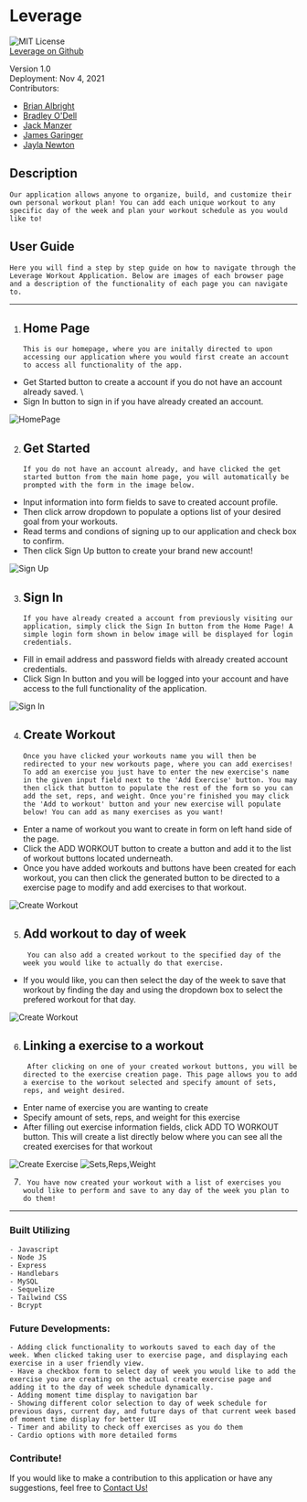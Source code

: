 # Leverage
![MIT License](https://img.shields.io/apm/l/PACK?style=plastic)  
<a href="https://github.com/jackmanzer/t8100x" target="_blank">Leverage on Github</a>

Version 1.0 \
Deployment: Nov 4, 2021 \
Contributors: 
- [Brian Albright](https://github.com/bmalbright)
- [Bradley O'Dell](https://github.com/BradMW)
- [Jack Manzer](https://github.com/jackmanzer)
- [James Garinger](https://github.com/originator1)
- [Jayla Newton](https://github.com/jayladenae) 

## Description
    Our application allows anyone to organize, build, and customize their own personal workout plan! You can add each unique workout to any specific day of the week and plan your workout schedule as you would like to!
## User Guide 
<!-- Deployed Link -->
    Here you will find a step by step guide on how to navigate through the Leverage Workout Application. Below are images of each browser page and a description of the functionality of each page you can navigate to. 

---
1.  ## __Home Page__

        This is our homepage, where you are initally directed to upon accessing our application where you would first create an account to access all functionality of the app. 

- Get Started button to create a account if you do not have an account already saved. \
- Sign In button to sign in if you have already created an account. 


![HomePage](public/src/homepage.jpg)

2.  ## __Get Started__

        If you do not have an account already, and have clicked the get started button from the main home page, you will automatically be prompted with the form in the image below.

- Input information into form fields to save to created account profile.
- Then click arrow dropdown to populate a options list of your desired goal from your workouts.
- Read terms and condions of signing up to our application and check box to confirm.
- Then click Sign Up button to create your brand new account!


![Sign Up](public/src/signup.jpg)

3.  ## __Sign In__

        If you have already created a account from previously visiting our application, simply click the Sign In button from the Home Page! A simple login form shown in below image will be displayed for login credentials. 

- Fill in email address and password fields with already created account credentials.
- Click Sign In button and you will be logged into your account and have access to the full functionality of the application.


![Sign In](public/src/signin.jpg)

4.  ## __Create Workout__

        Once you have clicked your workouts name you will then be redirected to your new workouts page, where you can add exercises! To add an exercise you just have to enter the new exercise's name in the given input field next to the 'Add Exercise' button. You may then click that button to populate the rest of the form so you can add the set, reps, and weight. Once you're finished you may click the 'Add to workout' button and your new exercise will populate below! You can add as many exercises as you want!

- Enter a name of workout you want to create in form on left hand side of the page.
- Click the ADD WORKOUT button to create a button and add it to the list of workout buttons located underneath.
- Once you have added workouts and buttons have been created for each workout, you can then click the generated button to be directed to a exercise page to modify and add exercises to that workout.


![Create Workout](public/src/addworkout.jpg)

5. ##  __Add workout to day of week__

        You can also add a created workout to the specified day of the week you would like to actually do that exercise.

- If you would like, you can then select the day of the week to save that workout by finding the day and using the dropdown box to select the prefered workout for that day.

![Create Workout](public/src/scheduledropdown.jpg)

6. ## __Linking a exercise to a workout__ 

        After clicking on one of your created workout buttons, you will be directed to the exercise creation page. This page allows you to add a exercise to the workout selected and specify amount of sets, reps, and weight desired.

- Enter name of exercise you are wanting to create
- Specify amount of sets, reps, and weight for this exercise
- After filling out exercise information fields, click ADD TO WORKOUT button. This will create a list directly below where you can see all the created exercises for that workout 

![Create Exercise](public/src/createexercise.jpg)
![Sets,Reps,Weight](public/src/setrepweight.jpg)

7. 
        You have now created your workout with a list of exercises you would like to perform and save to any day of the week you plan to do them!

---


### Built Utilizing
    - Javascript
    - Node JS
    - Express
    - Handlebars
    - MySQL
    - Sequelize
    - Tailwind CSS
    - Bcrypt



### Future Developments:
    - Adding click functionality to workouts saved to each day of the week. When clicked taking user to exercise page, and displaying each exercise in a user friendly view.
    - Have a checkbox form to select day of week you would like to add the exercise you are creating on the actual create exercise page and adding it to the day of week schedule dynamically.
    - Adding moment time display to navigation bar
    - Showing different color selection to day of week schedule for previous days, current day, and future days of that current week based of moment time display for better UI
    - Timer and ability to check off exercises as you do them
    - Cardio options with more detailed forms
### Contribute!
If you would like to make a contribution to this application or have any suggestions, feel free to
<a href="mailto:jacklovestombrady@gmail.com" target="_blank">Contact Us!</a>


